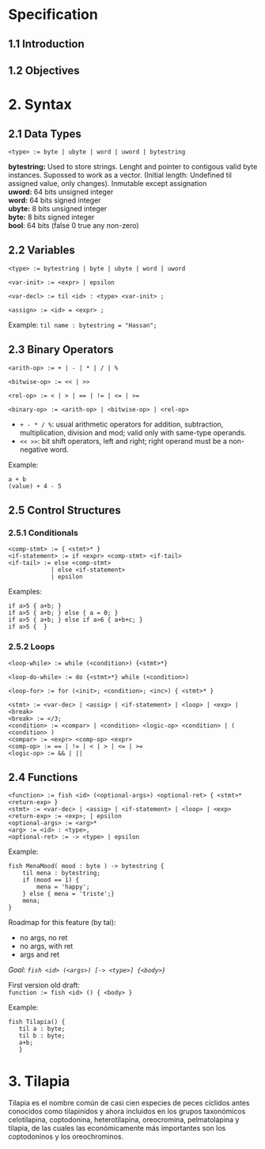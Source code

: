 # Specification

## 1.1 Introduction

## 1.2 Objectives

# 2. Syntax

## 2.1 Data Types

```<type> := byte | ubyte | word | uword | bytestring```  

**bytestring:** Used to store strings. Lenght and pointer to contigous valid byte instances. Supossed to work as a vector. (Initial length: Undefined til assigned value, only changes). Inmutable except assignation  
**uword:** 64 bits unsigned integer  
**word:** 64 bits signed integer  
**ubyte:** 8 bits unsigned integer  
**byte:** 8 bits signed integer  
**bool**: 64 bits (false 0 true any non-zero)  

## 2.2 Variables

```
<type> := bytestring | byte | ubyte | word | uword

<var-init> := <expr> | epsilon

<var-decl> := til <id> : <type> <var-init> ;

<assign> := <id> = <expr> ;
```      

Example:
```til name : bytestring = "Hassan";```   

## 2.3 Binary Operators

```
<arith-op> := + | - | * | / | %

<bitwise-op> := << | >>

<rel-op> := < | > | == | != | <= | >=

<binary-op> := <arith-op> | <bitwise-op> | <rel-op>
```

- `+ - * / %`: usual arithmetic operators for addition, subtraction, multiplication, division and mod; valid only with same-type operands.
- `<< >>`: bit shift operators, left and right; right operand must be a non-negative word.


Example:   
```
a + b
(value) + 4 - 5

```  

## 2.5 Control Structures
### 2.5.1 Conditionals

```
<comp-stmt> := { <stmt>* }
<if-statement> := if <expr> <comp-stmt> <if-tail>
<if-tail> := else <comp-stmt> 
            | else <if-statement> 
            | epsilon
```  

Examples:
```
if a>5 { a+b; } 
if a>5 { a+b; } else { a = 0; }
if a>5 { a+b; } else if a>6 { a+b+c; }
if a>5 {  }
```   


### 2.5.2 Loops

```
<loop-while> := while (<condition>) {<stmt>*}

<loop-do-while> := do {<stmt>*} while (<condition>)

<loop-for> := for (<init>; <condition>; <inc>) { <stmt>* }

<stmt> := <var-dec> | <assig> | <if-statement> | <loop> | <exp> | <break>
<break> := </3;
<condition> := <compar> | <condition> <logic-op> <condition> | ( <condition> )
<compar> := <expr> <comp-op> <expr>
<comp-op> := == | != | < | > | <= | >=
<logic-op> := && | || 

```  


## 2.4 Functions

```
<function> := fish <id> (<optional-args>) <optional-ret> { <stmt>* <return-exp> }
<stmt> := <var-dec> | <assig> | <if-statement> | <loop> | <exp>
<return-exp> := <exp>; | epsilon
<optional-args> := <arg>* 
<arg> := <id> : <type>,
<optional-ret> := -> <type> | epsilon
```  

Example:
```
fish MenaMood( mood : byte ) -> bytestring {
    til mena : bytestring; 
    if (mood == 1) {
        mena = 'happy';
    } else { mena = 'triste';}
    mena;
}
```  

Roadmap for this feature (by tai):  
- no args, no ret  
- no args, with ret  
- args and ret  

_Goal: `fish <id> (<args>) [-> <type>] {<body>}`_  

First version old draft:   
```function := fish <id> () { <body> }```

Example:  
 ```
fish Tilapia() { 
    til a : byte; 
    til b : byte; 
    a+b; 
    }
```   


# 3. Tilapia

Tilapia es el nombre común de casi cien especies de peces cíclidos antes conocidos como tilapinidos y ahora incluidos en los grupos taxonómicos celotilapina, coptodonina, heterotilapina, oreocromina, pelmatolapina y tilapia, de las cuales las económicamente más importantes son los coptodoninos y los oreochrominos.  
